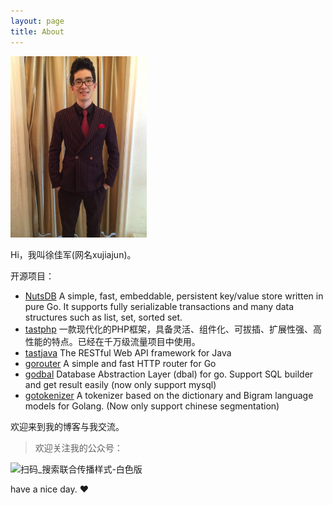 ```yaml
---
layout: page
title: About
---
```


<img style="height:290px;" src="/images/me.jpg">

Hi，我叫徐佳军(网名xujiajun)。


开源项目： 

* <a href="https://github.com/xujiajun/nutsdb" target="__blank"> NutsDB</a>  A simple, fast, embeddable, persistent key/value store written in pure Go. It supports fully serializable transactions and many data structures such as  list, set, sorted set.
* <a href="https://github.com/tastphp/tastphp" target="__blank">tastphp</a> 一款现代化的PHP框架，具备灵活、组件化、可拔插、扩展性强、高性能的特点。已经在千万级流量项目中使用。
* <a href="https://github.com/xujiajun/tastjava" target="__blank">tastjava</a> 
The RESTful Web API framework for Java
* <a href="https://github.com/xujiajun/gorouter" target="__blank">gorouter</a> 
A simple and fast HTTP router for Go
* <a href="https://github.com/xujiajun/godbal" target="__blank">godbal</a> Database Abstraction Layer (dbal) for go. Support SQL builder and get result easily (now only support mysql)
* <a href="https://github.com/xujiajun/gotokenizer" target="__blank">gotokenizer</a> 
A tokenizer based on the dictionary and Bigram language models for Golang. (Now only support chinese segmentation)

欢迎来到我的博客与我交流。

> 欢迎关注我的公众号：

![扫码_搜索联合传播样式-白色版](https://user-images.githubusercontent.com/6065007/155330175-e6c83ee5-8cf9-402e-8119-acb74f07eab1.png)


have a nice day. ♥
